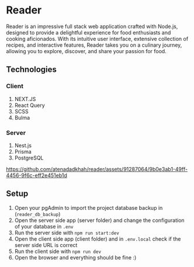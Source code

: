 # Reader
Reader is an impressive full stack web application crafted with Node.js, designed to provide a delightful experience for food enthusiasts and cooking aficionados. With its intuitive user interface, extensive collection of recipes, and interactive features, Reader takes you on a culinary journey, allowing you to explore, discover, and share your passion for food.

## Technologies

### Client
1. NEXT.JS
2. React Query
3. SCSS
4. Bulma

### Server
1. Nest.js
2. Prisma
3. PostgreSQL


https://github.com/atenadadkhah/reader/assets/91287064/9b0e3ab1-49ff-4456-9f6c-eff2e451eb1d


## Setup
1. Open your pgAdmin to import the project database backup in (`reader_db_backup`)
2. Open the server side app (server folder) and change the configuration of your database in `.env`
3. Run the server side with `npm run start:dev`
4. Open the client side app (client folder) and in `.env.local` check if the server side URL is correct
5. Run the client side with `npm run dev`
6. Open the browser and everything should be fine :)
